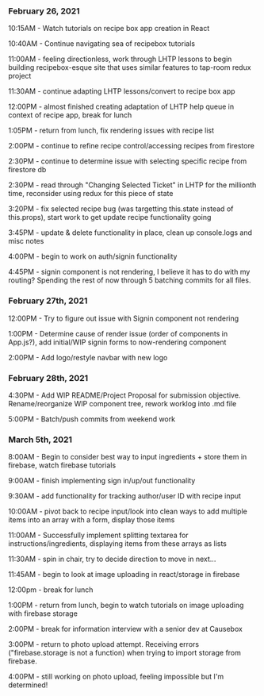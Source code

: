 ### February 26, 2021

10:15AM - Watch tutorials on recipe box app creation in React

10:40AM - Continue navigating sea of recipebox tutorials

11:00AM - feeling directionless, work through LHTP lessons to begin building recipebox-esque site that uses similar features to tap-room redux project

11:30AM - continue adapting LHTP lessons/convert to recipe box app

12:00PM - almost finished creating adaptation of LHTP help queue in context of recipe app, break for lunch

1:05PM - return from lunch, fix rendering issues with recipe list

2:00PM - continue to refine recipe control/accessing recipes from firestore

2:30PM - continue to determine issue with selecting specific recipe from firestore db

2:30PM - read through "Changing Selected Ticket" in LHTP for the millionth time, reconsider using redux for this piece of state

3:20PM - fix selected recipe bug (was targetting this.state instead of this.props), start work to get update recipe functionality going

3:45PM - update & delete functionality in place, clean up console.logs and misc notes

4:00PM - begin to work on auth/signin functionality

4:45PM - signin component is not rendering, I believe it has to do with my routing? Spending the rest of now through 5 batching commits for all files.

### February 27th, 2021

12:00PM - Try to figure out issue with Signin component not rendering

1:00PM - Determine cause of render issue (order of components in App.js?), add initial/WIP signin forms to now-rendering component

2:00PM - Add logo/restyle navbar with new logo

### February 28th, 2021

4:30PM - Add WIP README/Project Proposal for submission objective. Rename/reorganize WIP component tree, rework worklog into .md file

5:00PM - Batch/push commits from weekend work

### March 5th, 2021

8:00AM - Begin to consider best way to input ingredients + store them in firebase, watch firebase tutorials

9:00AM - finish implementing sign in/up/out functionality

9:30AM - add functionality for tracking author/user ID with recipe input

10:00AM - pivot back to recipe input/look into clean ways to add multiple items into an array with a form, display those items

11:00AM - Successfully implement splitting textarea for instructions/ingredients, displaying items from these arrays as lists

11:30AM - spin in chair, try to decide direction to move in next...

11:45AM - begin to look at image uploading in react/storage in firebase

12:00pm - break for lunch

1:00PM - return from lunch, begin to watch tutorials on image uploading with firebase storage

2:00PM - break for information interview with a senior dev at Causebox

3:00PM - return to photo upload attempt. Receiving errors ("firebase.storage is not a function) when trying to import storage from firebase.

4:00PM - still working on photo upload, feeling impossible but I'm determined!
